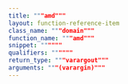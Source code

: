 ```yaml
---
title: """amd"""
layout: function-reference-item
class_name: """domain"""
function_name: """amd"""
snippet: """"""
qualifiers: """"""
return_type: """varargout"""
arguments: """(varargin)"""
---
```



